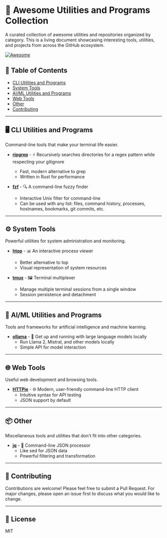 # 🚀 Awesome Utilities and Programs Collection
A curated collection of awesome utilities and repositories organized by category. This is a living document showcasing interesting tools, utilities, and projects from across the GitHub ecosystem.

[![Awesome](https://awesome.re/badge.svg)](https://awesome.re)

## 📑 Table of Contents

- [CLI Utilities and Programs](#-cli-utilities-and-programs)
- [System Tools](#-system-tools)
- [AI/ML Utilities and Programs](#-aiml-utilities-and-programs)
- [Web Tools](#-web-tools)
- [Other](#-other)
- [Contributing](#-contributing)

---

## 🖥️ CLI Utilities and Programs

Command-line tools that make your terminal life easier.

- **[ripgrep](https://github.com/BurntSushi/ripgrep)** - ⚡ Recursively searches directories for a regex pattern while respecting your gitignore
  - Fast, modern alternative to grep
  - Written in Rust for performance

- **[fzf](https://github.com/junegunn/fzf)** - 🔍 A command-line fuzzy finder
  - Interactive Unix filter for command-line
  - Can be used with any list: files, command history, processes, hostnames, bookmarks, git commits, etc.

---

## ⚙️ System Tools

Powerful utilities for system administration and monitoring.

- **[htop](https://github.com/htop-dev/htop)** - 📊 An interactive process viewer
  - Better alternative to top
  - Visual representation of system resources

- **[tmux](https://github.com/tmux/tmux)** - 🖼️ Terminal multiplexer
  - Manage multiple terminal sessions from a single window
  - Session persistence and detachment

---

## 🤖 AI/ML Utilities and Programs

Tools and frameworks for artificial intelligence and machine learning.

- **[ollama](https://github.com/ollama/ollama)** - 🦙 Get up and running with large language models locally
  - Run Llama 2, Mistral, and other models locally
  - Simple API for model interaction

---

## 🌐 Web Tools

Useful web development and browsing tools.

- **[HTTPie](https://github.com/httpie/httpie)** - 🌐 Modern, user-friendly command-line HTTP client
  - Intuitive syntax for API testing
  - JSON support by default

---

## 📦 Other

Miscellaneous tools and utilities that don't fit into other categories.

- **[jq](https://github.com/jqlang/jq)** - 📝 Command-line JSON processor
  - Like sed for JSON data
  - Powerful filtering and transformation

---

## 🤝 Contributing

Contributions are welcome! Please feel free to submit a Pull Request. For major changes, please open an issue first to discuss what you would like to change.

---

## 📜 License

MIT
